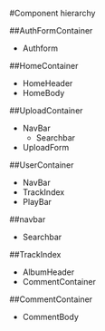 #Component hierarchy

##AuthFormContainer
- Authform

##HomeContainer
- HomeHeader
- HomeBody

##UploadContainer
- NavBar
  - Searchbar
- UploadForm

##UserContainer
- NavBar
- TrackIndex
- PlayBar

##navbar
- Searchbar

##TrackIndex
- AlbumHeader
- CommentContainer

##CommentContainer
- CommentBody 
